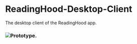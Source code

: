 # ReadingHood-Desktop-Client
The desktop client of the ReadingHood app.
### ![Prototype.](https://invis.io/7NF44TO38)
